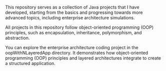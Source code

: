 This repository serves as a collection of Java projects that I have developed, starting from the basics and progressing towards more advanced topics, including enterprise architecture simulations.

All projects in this repository follow object-oriented programming (OOP) principles, such as encapsulation, inheritance, polymorphism, and abstraction.

You can explore the enterprise architecture coding project in the oopWithNLayeredApp directory. It demonstrates how object-oriented programming (OOP) principles and layered architectures integrate to create a structured application.
